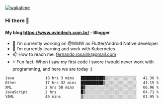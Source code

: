 [![wakatime](https://wakatime.com/badge/user/d5892087-17e6-46ab-8384-91a71a9b88d8.svg)](https://wakatime.com/@d5892087-17e6-46ab-8384-91a71a9b88d8)
### Hi there 👋

#### My blog https://www.ovinitech.com.br/ - Blogger

- 🔭 I’m currently working on @WMW as Flutter/Android Native developer
- 🌱 I’m currently learning and work with Kubernetes
- 📫 How to reach me: fernando.rosaink@gmail.com 
- ⚡ Fun fact: When i saw my first code i swore i would never work with programming, and here we are today :)

<!--START_SECTION:waka-->

```txt
Java              18 hrs 3 mins   ██████████▓░░░░░░░░░░░░░░   42.38 %
Other             17 hrs 32 mins  ██████████▒░░░░░░░░░░░░░░   41.15 %
XML               2 hrs 58 mins   █▓░░░░░░░░░░░░░░░░░░░░░░░   06.96 %
JavaScript        2 hrs           █▒░░░░░░░░░░░░░░░░░░░░░░░   04.71 %
YAML              49 mins         ▒░░░░░░░░░░░░░░░░░░░░░░░░   01.95 %
```

<!--END_SECTION:waka-->
